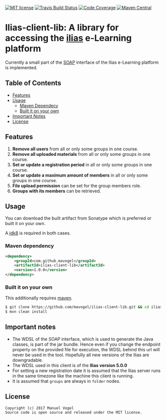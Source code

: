 [![MIT license](http://img.shields.io/badge/license-MIT-brightgreen.svg)](http://opensource.org/licenses/MIT)
[![Travis Build Status](https://travis-ci.org/mavogel/ilias-client-lib.svg?branch=master)](https://travis-ci.org/mavogel/ilias-client-lib)
[![Code Coverage](https://img.shields.io/codecov/c/github/mavogel/ilias-client-lib/master.svg)](https://codecov.io/github/mavogel/ilias-client-lib?branch=master)
[![Maven Central](https://maven-badges.herokuapp.com/maven-central/com.github.mavogel/ilias-client-lib/badge.svg)](https://maven-badges.herokuapp.com/maven-central/com.github.mavogel/ilias-client-lib)

# Ilias-client-lib: A library for accessing the [ilias](http://ilias.de/) e-Learning platform
Currently a small part of the [SOAP](https://en.wikipedia.org/wiki/SOAP) interface of the Ilias e-Learning platform is implemented.

## Table of Contents
- [Features](#features)
- [Usage](#usage)
    - [Maven Dependecy](#maven-dependency)
    - [Built it on your own](#built-it-on-your-own)
- [Important Notes](#important-notes)
- [License](#license)

## <a name="features"></a>Features
1. **Remove all users** from all or only some groups in one course.
2. **Remove all uploaded materials** from all or only some groups in one course.
3. **Set or update a registration period** in all or only some groups in one course.
3. **Set or update a maximum amount of members** in all or only some groups in one course.
4. **File upload permission** can be set for the group members role.
5. **Groups with its members** can be retrieved. 

## <a name="usage"></a>Usage
You can download the built artifact from Sonatype which is preferred or built it on your own. 

A [jdk8](http://www.oracle.com/technetwork/java/javase/downloads/jdk8-downloads-2133151.html) is required in both cases.

### <a name="maven-dependency"></a>Maven dependency 

```xml
<dependency>
    <groupId>com.github.mavogel</groupId>
    <artifactId>ilias-client-lib</artifactId>
    <version>1.0.0</version>
</dependency>
```

### <a name="built-it-on-your-own"></a>Built it on your own
This additionally requires [maven](https://maven.apache.org/).

```bash
$ git clone https://github.com/mavogel/ilias-client-lib.git && cd ilias-client-lib 
$ mvn clean install
```

## <a name="important-notes"></a>Important notes
- The WDSL of the SOAP interface, which is used to generate the Java classes, is part of the jar bundle. Hence even if you change the endpoint property on the provided file for execution, the WDSL behind this url will never be used in the tool. Hopefully all new versions of the Ilias are downgradable.
- The WDSL used in this client is of the **Ilias version 5.0.0**
- For setting a new registration date it is assumed that the Ilias server runs in the same timezone like the machine this client is running.
- It is assumed that `groups` are always in `folder` nodes.

## <a name="license"></a>License
    Copyright (c) 2017 Manuel Vogel
    Source code is open source and released under the MIT license.